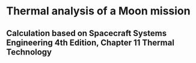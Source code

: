 # Thermal analysis of  a Moon mission
## Calculation based on Spacecraft Systems Engineering 4th Edition, Chapter 11 Thermal Technology
